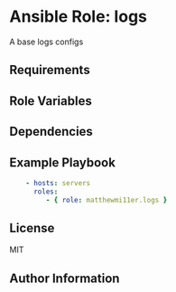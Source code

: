 # Ansible Role: logs


A base logs configs

## Requirements


## Role Variables


## Dependencies


## Example Playbook


```yml
    - hosts: servers
      roles:
         - { role: matthewmi11er.logs }
```
## License

MIT

## Author Information

